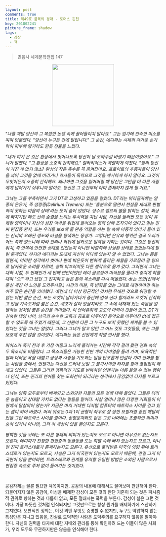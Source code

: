 ```yaml
---
layout: post
comments: true
title: 제49호 품목의 경매 - 토머스 핀천
key: 201802241
picture_frame: shadow
tags:
  - 감상
  - 책
---
```


> 민음사 세계문학전집 147

<p style="text-align:center"><img src="https://raw.githubusercontent.com/q0115643/my_blog/master/images/49-1.png" width="200" height="200" /></p>

*"나를 제발 당신의 그 복잡한 논쟁 속에 끌어들이지 말아요." 그는 입가에 친숙한 미소를 띠며 덧붙였다. "당신이 누구든 간에 말입니다."
그 순간, 에디파는 시체의 차가운 손가락이 피부에 닿기라도 한듯 전율을 느꼈다.*

*"내가 여기 온 것은 환상에서 벗어나도록 당신이 날 도와주길 바랐기 때문이었어요." 그녀가 말했다.
"그 환상을 소중히 간직해요." 힐라리어스가 격렬하게 외쳤다. "달리 당신이 가진 게 없지 않소? 환상의 작은 촉수를 꼭 움켜잡아요.
프로이트의 추종자들이 당신을 꾀어 그것을 없애 버리거나 약사들이 독약으로 그것을 제거하게 하지 말아요. 그것이 무엇이든지 소중히 간직해요.
왜냐하면 그것을 잃어버릴 때 당신은 그만큼 더 다른 사람에게 넘어가기 쉬우니까 말이오. 당신은 그 순간부터 아마 존재하지 않게 될 거요."*

<!--more-->

*그녀는 그를 부축하면서 그가 DT로 고생하고 있음을 알았다. DT라는 머리글자에는 일종의 은유가, 즉 섬망증(Delirium Tremers) 또는
'흥분으로 떨면서 현실을 제대로 판별하지 못하는 마음의 상태'라는 뜻이 숨어 있었다. 성수로 램프의 불을 밝히는 성자, 회상에 빠지기만 해도 신의 숨결을
느끼는 투시력을 지닌 사람, 자신을 둘러싼 모든 것이 유쾌한 영역이나 자신의 심장 맥박을 위협해 들어오는 영역 안에 조직되어 있다고 믿는 진짜 편집증 환자,
또는 우리를 보호해 줄 완충 역할을 하는 말 속에 이중적 의미가 들어 있는 진리의 오래된 갱도와 터널을 탐색하는 몽상가. 그렇다면 은유의 행위란 결국 우리가 어느 쪽에 있느냐에
따라 진리나 허위에 날카로운 일격을 가하는 것이다. 그것은 당신의 위치, 즉 안쪽에 안전한 상태로 있었는지 아니면 바깥쪽에 상실된 상태로 있었는지에 달린 문제였다.
하지만 에디파는 도대체 자신이 어디에 있는지 알 수 없었다. 그녀는 몸을 떨면서, 이러한 생각에서 벗어나 판에 박은듯이 뻔하게 흘러온 세월을 가로질러 갈 양으로
날카로운 소리를 지르며, 살짝 미끄러지듯 다른 생각으로 옮겨 갔다. 그러면서 그녀는 대학 시절, 두 번째인가 세 번째 연인이었던 레이 글로징이 미적분을 풀다가 충치에 혀를 대며
"으!" 하고 냈던 그 진지하고 높은 톤의 목소리를 다시 떠올렸다. dt는 또한(신께서 문신 새긴 이 노인을 도와주시길.) 시간의 미분, 즉 변화를 있는 그대로 대면하야만 하는
아주 짧은 순간을 의미했다. 예컨대 더 이상 평균적인 것처럼 무해한 것으로 위장할 수 없는 어떤 짧은 순간, 또는 로켓이 날아가다가 중간에 멈춰 선다 할지라도
로켓이 간직하고 있을 가속도처럼 짧은 순간, 세포가 살아 있을지라도 그 속에 내재해 있는 죽음을 일별하는 것처럼 짧은 순간을 의미했다. 이 언어유희에 고도의 마력이
깃들어 있고, DT가 친숙한 태양 너머, 남극의 순수한 고독과 공포로 이루어진 음악으로 이루어진 dt에 접근할 수 있도록 해 주었기 때문에, 그 선원이 다른 그 누구도
보지 못했던 세계를 볼 수 있었다는 것을 그녀는 알았다. 그러나 그녀가 알고 있던 그 어느 것도 그것들을, 또는 그를 보호해 주진 않을 것이었다. 에디파는 늙은 선원에게
작별 인사를 했다.*

*피어스가 죽기 전과 후 가장 어둡고 느리게 흘러가는 시간에 각각 걸려 왔던 전화 속의 두 목소리도 떠올렸다. 그 목소리들은 가능한 천만 개의 다이얼을 돌려 가며,
모욕적인 말과 더러운 욕을 내뱉고 공상과 사랑을 기도하는 일을 단조롭게 번갈아 가며 전화를 받는 사람들 중에서, 언젠가는 자신을 드러내 보일 그 불가사의한 타자를
찾아 끊임없이 헤매고 있었다. 그들은 그러한 맹목적인 기도를 반복하면 언젠가는 이름 붙일 수 없는 행위나 인식, 또는 진리의 언어를 찾는 도화선이 되리라는 생각에서
끊임없이 타자를 부르고 있었다.*

*그녀는 양쪽 모두로부터 배제되고 소외당한 자들의 모든 것에 대해 들었다. 그들은 더러운 놈들이고 상대할 가치도 없다는 말들을 말이다.
사실 얼마나 많은 다양한 기회들이 이 땅에서 말살되어 왔는가? 지금은 마치 거대한 디지털 컴퓨터의 매트릭스 사이를 걷고 있는 셈이 되어 버렸다.
머리 위로는 0과 1이 균형이 좌우로 잘 잡힌 모빌처럼 끝없 매달려 있을 그런 매트릭스 사이를 말이다. 상형문자와도 같은 그곳 너머에는 초월적인 의미가 숨어 있거나 아니면,
그저 이 세상이 있을 뿐인지도 모른다.*

*명백한 것들 뒤에는 또 다른 형태의 의미가 있는지도 모르고 아니면 아무것도 없는지도 모른다. 에디파가 진정한 편집증의 빙글빙글 도는 희열 속에 빠져 있는지도 모르고,
아니면 진짜 트리스테로가 존재하는지도 모른다. 유산으로 물려받은 미국의 외형 뒤에 트리스테로가 있는지도 모르고, 사실은 그저 미국만이 있는지도 모르기 때문에,
만일 그저 미국만이 있을 뿐이라면, 트리스테로와 관계를 유지할 유일한 방법은 소외된 사람으로서 편집증 속으로 주저 없이 들어가는 것이었다.*

<br>

공감자체는 물론 필요한 덕목이지만, 공감의 내용에 대해서도 물어보며 판단해야 한다.
되물어지지 않은 공감이, 이성을 배제한 감성이 모든 것의 판단 기준이 되는 것은 파시즘적 권위로 향하는 것과 다름이 없고, 모든 절대시는 폭력을 부른다.
감성이 실은 그런 것이다.
가장 따뜻한 것처럼 인식되지만 그것만으로는 항상 뭔가를 배제하기에 스산하기 그지없다.
보편적인 정의는, 이것 외엔 무엇도 증명할 수 없지만, 누구도 억압하지 않는 특성만은 지니고 있음을,
진실로 도덕적인 사람은 도덕주의를 요구하지 않음을 알아야 한다.
자신의 권력을 타자에 대한 지배와 관리를 통해 확인하려 드는 이들이 많은 사회가, 우리 모두와 무관하지만은 않음을 인식해야 한다.

<br>




















